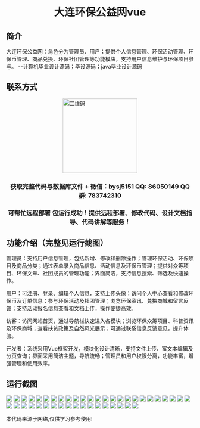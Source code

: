 <p><h1 align="center">大连环保公益网vue</h1></p>

## 简介
大连环保公益网：角色分为管理员、用户；提供个人信息管理、环保活动管理、环保币管理、商品兑换、环保社团管理等功能模块，支持用户信息维护与环保项目参与。    --计算机毕业设计源码；毕设源码；java毕业设计源码


## 联系方式
<img src="https://bs-1329754181.cos.ap-shanghai.myqcloud.com/wx.jpg" alt="二维码" style="display: block; margin: 0 auto;" width="200px">
<p><h3 align="center">获取完整代码与数据库文件 + 微信：bysj5151 QQ: 86050149 QQ群: 783742310</h3></p>
<p><h3 align="center">可帮忙远程部署 包运行成功！提供远程部署、修改代码、设计文档指导、代码讲解等服务！</h3></p>

## 功能介绍（完整见运行截图）
管理员：支持用户信息管理，包括新增、修改和删除操作；管理环保活动、环保项目及商品分类；通过表单录入商品信息、活动信息及环保币管理；提供对众筹项目、环保文章、社团成员的管理功能；界面简洁，支持信息搜索、筛选及快速操作。

用户：可注册、登录、编辑个人信息，支持上传头像；访问个人中心查看和修改环保币及订单信息；参与环保活动及社团管理；浏览环保资讯、兑换商城和留言反馈；支持活动报名信息查看和文档上传，操作便捷高效。

访客：访问网站首页，通过导航栏快速进入各模块；浏览环保众筹项目、科普资讯及环保商城；查看扶贫政策及自然风光展示；可通过联系信息反馈意见，提升体验。

开发者：系统采用Vue框架开发，模块化设计清晰，支持文件上传、富文本编辑及分页查询；界面采用简洁主题，导航流畅；管理员和用户权限分离，功能丰富，增强管理和使用效率。


## 运行截图
![](https://bs-1329754181.cos.ap-shanghai.myqcloud.com/ssm/DalianEnvironmentalPublicWelfareWeb/img/001.jpg)
![](https://bs-1329754181.cos.ap-shanghai.myqcloud.com/ssm/DalianEnvironmentalPublicWelfareWeb/img/002.jpg)
![](https://bs-1329754181.cos.ap-shanghai.myqcloud.com/ssm/DalianEnvironmentalPublicWelfareWeb/img/003.jpg)
![](https://bs-1329754181.cos.ap-shanghai.myqcloud.com/ssm/DalianEnvironmentalPublicWelfareWeb/img/004.jpg)
![](https://bs-1329754181.cos.ap-shanghai.myqcloud.com/ssm/DalianEnvironmentalPublicWelfareWeb/img/005.jpg)
![](https://bs-1329754181.cos.ap-shanghai.myqcloud.com/ssm/DalianEnvironmentalPublicWelfareWeb/img/006.jpg)
![](https://bs-1329754181.cos.ap-shanghai.myqcloud.com/ssm/DalianEnvironmentalPublicWelfareWeb/img/007.jpg)
![](https://bs-1329754181.cos.ap-shanghai.myqcloud.com/ssm/DalianEnvironmentalPublicWelfareWeb/img/008.jpg)
![](https://bs-1329754181.cos.ap-shanghai.myqcloud.com/ssm/DalianEnvironmentalPublicWelfareWeb/img/009.jpg)
![](https://bs-1329754181.cos.ap-shanghai.myqcloud.com/ssm/DalianEnvironmentalPublicWelfareWeb/img/010.jpg)
![](https://bs-1329754181.cos.ap-shanghai.myqcloud.com/ssm/DalianEnvironmentalPublicWelfareWeb/img/011.jpg)
![](https://bs-1329754181.cos.ap-shanghai.myqcloud.com/ssm/DalianEnvironmentalPublicWelfareWeb/img/012.jpg)
![](https://bs-1329754181.cos.ap-shanghai.myqcloud.com/ssm/DalianEnvironmentalPublicWelfareWeb/img/013.jpg)
![](https://bs-1329754181.cos.ap-shanghai.myqcloud.com/ssm/DalianEnvironmentalPublicWelfareWeb/img/014.jpg)
![](https://bs-1329754181.cos.ap-shanghai.myqcloud.com/ssm/DalianEnvironmentalPublicWelfareWeb/img/015.jpg)
![](https://bs-1329754181.cos.ap-shanghai.myqcloud.com/ssm/DalianEnvironmentalPublicWelfareWeb/img/016.jpg)
![](https://bs-1329754181.cos.ap-shanghai.myqcloud.com/ssm/DalianEnvironmentalPublicWelfareWeb/img/017.jpg)
![](https://bs-1329754181.cos.ap-shanghai.myqcloud.com/ssm/DalianEnvironmentalPublicWelfareWeb/img/018.jpg)
![](https://bs-1329754181.cos.ap-shanghai.myqcloud.com/ssm/DalianEnvironmentalPublicWelfareWeb/img/019.jpg)
![](https://bs-1329754181.cos.ap-shanghai.myqcloud.com/ssm/DalianEnvironmentalPublicWelfareWeb/img/020.jpg)
![](https://bs-1329754181.cos.ap-shanghai.myqcloud.com/ssm/DalianEnvironmentalPublicWelfareWeb/img/021.jpg)
![](https://bs-1329754181.cos.ap-shanghai.myqcloud.com/ssm/DalianEnvironmentalPublicWelfareWeb/img/022.jpg)
![](https://bs-1329754181.cos.ap-shanghai.myqcloud.com/ssm/DalianEnvironmentalPublicWelfareWeb/img/023.jpg)
![](https://bs-1329754181.cos.ap-shanghai.myqcloud.com/ssm/DalianEnvironmentalPublicWelfareWeb/img/024.jpg)
![](https://bs-1329754181.cos.ap-shanghai.myqcloud.com/ssm/DalianEnvironmentalPublicWelfareWeb/img/025.jpg)
![](https://bs-1329754181.cos.ap-shanghai.myqcloud.com/ssm/DalianEnvironmentalPublicWelfareWeb/img/026.jpg)
![](https://bs-1329754181.cos.ap-shanghai.myqcloud.com/ssm/DalianEnvironmentalPublicWelfareWeb/img/027.jpg)
![](https://bs-1329754181.cos.ap-shanghai.myqcloud.com/ssm/DalianEnvironmentalPublicWelfareWeb/img/028.jpg)
![](https://bs-1329754181.cos.ap-shanghai.myqcloud.com/ssm/DalianEnvironmentalPublicWelfareWeb/img/029.jpg)
![](https://bs-1329754181.cos.ap-shanghai.myqcloud.com/ssm/DalianEnvironmentalPublicWelfareWeb/img/030.jpg)
![](https://bs-1329754181.cos.ap-shanghai.myqcloud.com/ssm/DalianEnvironmentalPublicWelfareWeb/img/031.jpg)
![](https://bs-1329754181.cos.ap-shanghai.myqcloud.com/ssm/DalianEnvironmentalPublicWelfareWeb/img/032.jpg)
![](https://bs-1329754181.cos.ap-shanghai.myqcloud.com/ssm/DalianEnvironmentalPublicWelfareWeb/img/033.jpg)
![](https://bs-1329754181.cos.ap-shanghai.myqcloud.com/ssm/DalianEnvironmentalPublicWelfareWeb/img/034.jpg)
![](https://bs-1329754181.cos.ap-shanghai.myqcloud.com/ssm/DalianEnvironmentalPublicWelfareWeb/img/035.jpg)
![](https://bs-1329754181.cos.ap-shanghai.myqcloud.com/ssm/DalianEnvironmentalPublicWelfareWeb/img/036.jpg)
![](https://bs-1329754181.cos.ap-shanghai.myqcloud.com/ssm/DalianEnvironmentalPublicWelfareWeb/img/037.jpg)
![](https://bs-1329754181.cos.ap-shanghai.myqcloud.com/ssm/DalianEnvironmentalPublicWelfareWeb/img/038.jpg)
![](https://bs-1329754181.cos.ap-shanghai.myqcloud.com/ssm/DalianEnvironmentalPublicWelfareWeb/img/039.jpg)
![](https://bs-1329754181.cos.ap-shanghai.myqcloud.com/ssm/DalianEnvironmentalPublicWelfareWeb/img/040.jpg)
![](https://bs-1329754181.cos.ap-shanghai.myqcloud.com/ssm/DalianEnvironmentalPublicWelfareWeb/img/041.jpg)
![](https://bs-1329754181.cos.ap-shanghai.myqcloud.com/ssm/DalianEnvironmentalPublicWelfareWeb/img/042.jpg)
![](https://bs-1329754181.cos.ap-shanghai.myqcloud.com/ssm/DalianEnvironmentalPublicWelfareWeb/img/043.jpg)

<p>本代码来源于网络,仅供学习参考使用!</p>
